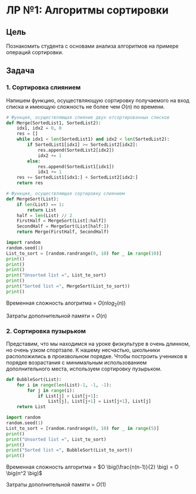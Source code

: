 # ЛР №1: Алгоритмы сортировки

## Цель

Познакомить студента с основами анализа алгоритмов на примере операций
сортировки.

## Задача

### 1. Сортировка слиянием

Напишем функцию, осуществляющую сортировку получаемого на вход списка и имеющую сложность не более чем $O\big( n \big)$ по времени.

```python
# Функция, осуществляющая слияние двух отсортированных списков
def Merge(SortedList1, SortedList2):
    idx1, idx2 = 0, 0
    res = []
    while idx1 < len(SortedList1) and idx2 < len(SortedList2):
        if SortedList1[idx1] >= SortedList2[idx2]:
            res.append(SortedList2[idx2])
            idx2 += 1
        else:
            res.append(SortedList1[idx1])
            idx1 += 1
    res += SortedList1[idx1:] + SortedList2[idx2:]
    return res

# Функция, осуществляющая сортировку слиянием
def MergeSort(List):
    if len(List) == 1:
        return List
    half = len(List) // 2
    FirstHalf = MergeSort(List[:half])
    SecondHalf = MergeSort(List[half:])
    return Merge(FirstHalf, SecondHalf)

import random
random.seed(1)
List_to_sort = [random.randrange(0, 10) for _ in range(10)]
print()
print()
print()
print("Unsorted list =", List_to_sort)
print()
print("Sorted list =", MergeSort(List_to_sort))
print()
```

Временная сложность алогритма = $O \big(n log_2(n)\big)$

Затраты дополнительной памяти = $O\big( n \big)$

### 2. Сортировка пузырьком

Представим, что мы находимся на уроке физкультуре в очень длинном, но очень узком спортзале. К нашему несчастью, школьники расположились в произвольном порядке. Чтобы построить учеников в порядке возрастания с минимальным использованием дополнительного места, используем сортировку пузырьком.

```python
def BubbleSort(List):
    for i in range(len(List)-1, -1, -1):
        for j in range(i):
            if List[j] > List[j+1]:
                List[j], List[j+1] = List[j+1], List[j]
    return List

import random
random.seed(1)
List_to_sort = [random.randrange(0, 10) for _ in range(5)]
print()
print("Unsorted list =", List_to_sort)
print()
print("Sorted list =", BubbleSort(List_to_sort))
print()
```

Временная сложность алгоритма = $O \big(\frac{n(n-1)}{2} \big) = O \big(n^2 \big)$

Затраты дополнительной памяти = $O(1)$
